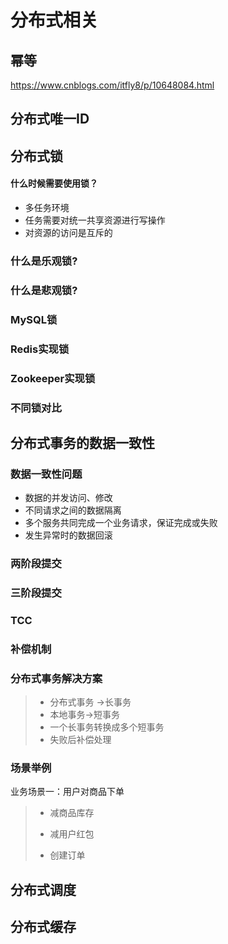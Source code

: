 # 分布式相关

## 幂等

https://www.cnblogs.com/itfly8/p/10648084.html

## 分布式唯一ID

## 分布式锁

#### 什么时候需要使用锁？

- 多任务环境
- 任务需要对统一共享资源进行写操作
- 对资源的访问是互斥的



### 什么是乐观锁?

### 什么是悲观锁?

### MySQL锁

### Redis实现锁

### Zookeeper实现锁

### 不同锁对比

## 分布式事务的数据一致性

### 数据一致性问题

- 数据的并发访问、修改
- 不同请求之间的数据隔离
- 多个服务共同完成一个业务请求，保证完成或失败
- 发生异常时的数据回滚

### 两阶段提交

### 三阶段提交

### TCC

### 补偿机制

### 分布式事务解决方案

> - 分布式事务 ->长事务
> - 本地事务->短事务
> - 一个长事务转换成多个短事务
> - 失败后补偿处理

### 场景举例

业务场景一：用户对商品下单

> - 减商品库存
>
> - 减用户红包
>
> - 创建订单



## 分布式调度

## 分布式缓存

